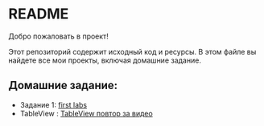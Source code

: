 # README

Добро пожаловать в проект!

Этот репозиторий содержит исходный код и ресурсы. В этом файле вы найдете все мои проекты, включая домашние задание.

## Домашние задание:

- Задание 1: [first labs]([https://example.com](https://github.com/personnna/mobydev/tree/main/Labs))
- TableView : [TableView повтор за видео](https://example.com)
